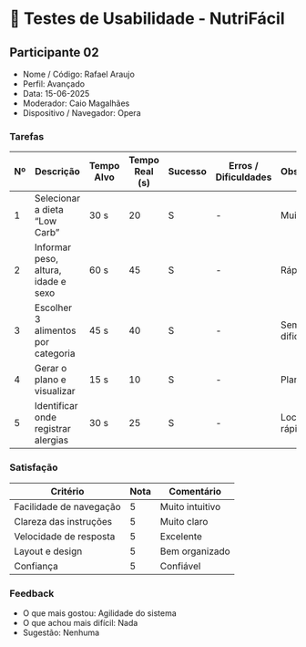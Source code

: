# 📝 Testes de Usabilidade - NutriFácil

## Participante 02
- Nome / Código: Rafael Araujo 
- Perfil: Avançado
- Data: 15-06-2025
- Moderador: Caio Magalhães
- Dispositivo / Navegador: Opera

### Tarefas
| Nº | Descrição | Tempo Alvo | Tempo Real (s) | Sucesso | Erros / Dificuldades | Observações |
|----|---------------------------|-------------|----------------|----------|--------------------|--------------|
| 1 | Selecionar a dieta “Low Carb” | 30 s | 20 | S | - | Muito fácil |
| 2 | Informar peso, altura, idade e sexo | 60 s | 45 | S | - | Rápido |
| 3 | Escolher 3 alimentos por categoria | 45 s | 40 | S | - | Sem dificuldades |
| 4 | Gerar o plano e visualizar | 15 s | 10 | S | - | Plano correto |
| 5 | Identificar onde registrar alergias | 30 s | 25 | S | - | Localizou rápido |

### Satisfação
| Critério | Nota | Comentário |
|----------|------|------------|
| Facilidade de navegação | 5 | Muito intuitivo |
| Clareza das instruções | 5 | Muito claro |
| Velocidade de resposta | 5 | Excelente |
| Layout e design | 5 | Bem organizado |
| Confiança | 5 | Confiável |

### Feedback
- O que mais gostou: Agilidade do sistema
- O que achou mais difícil: Nada
- Sugestão: Nenhuma